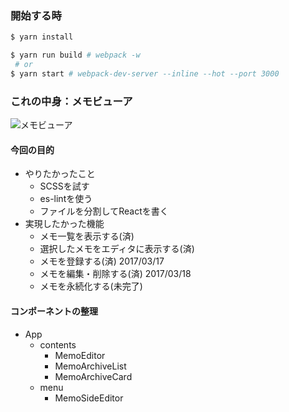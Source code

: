 ### 開始する時

```sh
$ yarn install

$ yarn run build # webpack -w
 # or
$ yarn start # webpack-dev-server --inline --hot --port 3000 
```

### これの中身：メモビューア

![メモビューア](http://www.rinsymbol.sakura.ne.jp/github_images/my_react_study_memo_app.png "メモビューア")

#### 今回の目的

* やりたかったこと
  * SCSSを試す
  * es-lintを使う
  * ファイルを分割してReactを書く
* 実現したかった機能
  * メモ一覧を表示する(済)
  * 選択したメモをエディタに表示する(済)
  * メモを登録する(済) 2017/03/17
  * メモを編集・削除する(済) 2017/03/18
  * メモを永続化する(未完了)

#### コンポーネントの整理

* App
  * contents
    * MemoEditor
    * MemoArchiveList
    * MemoArchiveCard
  * menu
      * MemoSideEditor

